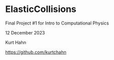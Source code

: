# ElasticCollisions
Final Project #1 for Intro to Computational Physics

12 December 2023

Kurt Hahn

https://github.com/kurtchahn
